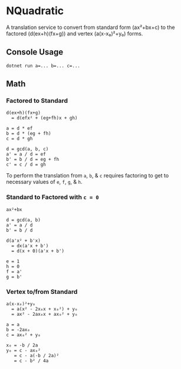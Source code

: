 # NQuadratic
A translation service to convert from standard form (ax²+bx+c) to the factored (d(ex+h)(fx+g)) and vertex (a(x-x₀)²+y₀) forms.

## Console Usage
```
dotnet run a=... b=... c=...
```

## Math
### Factored to Standard
```
d(ex+h)(fx+g)
  = d(efx² + (eg+fh)x + gh)

a = d * ef
b = d * (eg + fh)
c = d * gh

d = gcd(a, b, c)
a' = a / d = ef
b' = b / d = eg + fh
c' = c / d = gh 
```
To perform the translation from `a`, `b`, & `c` requires factoring to get to necessary values of `e`, `f`, `g`, & `h`.

### Standard to Factored with `c = 0`
```
ax²+bx

d = gcd(a, b)
a' = a / d
b' = b / d

d(a'x² + b'x)
  = dx(a'x + b')
  = d(x + 0)(a'x + b')

e = 1
h = 0
f = a'
g = b'
```

### Vertex to/from Standard
```
a(x-x₀)²+y₀
  = a(x² - 2x₀x + x₀²) + y₀
  = ax² - 2ax₀x + ax₀² + y₀

a = a
b = -2ax₀
c = ax₀² + y₀

x₀ = -b / 2a
y₀ = c - ax₀²
   = c - a(-b / 2a)²
   = c - b² / 4a
```
